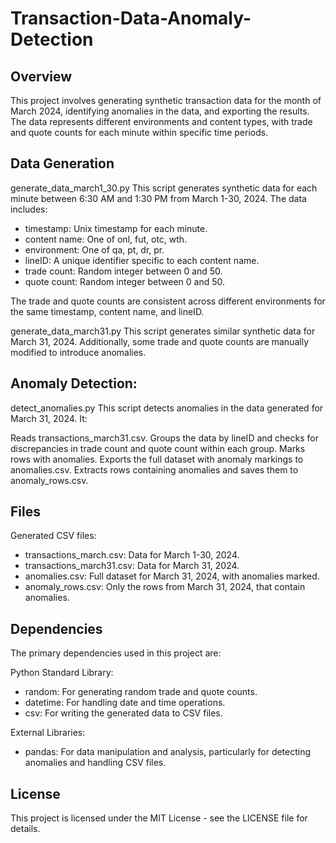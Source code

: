 # Transaction-Data-Anomaly-Detection

## Overview
This project involves generating synthetic transaction data for the month of March 2024, identifying anomalies in the data, and exporting the results. The data represents different environments and content types, with trade and quote counts for each minute within specific time periods.

## Data Generation

generate_data_march1_30.py
This script generates synthetic data for each minute between 6:30 AM and 1:30 PM from March 1-30, 2024. The data includes:

* timestamp: Unix timestamp for each minute.
* content name: One of onl, fut, otc, wth.
* environment: One of qa, pt, dr, pr.
* lineID: A unique identifier specific to each content name.
* trade count: Random integer between 0 and 50.
* quote count: Random integer between 0 and 50.
  
The trade and quote counts are consistent across different environments for the same timestamp, content name, and lineID.

generate_data_march31.py
This script generates similar synthetic data for March 31, 2024. Additionally, some trade and quote counts are manually modified to introduce anomalies.

## Anomaly Detection:

detect_anomalies.py
This script detects anomalies in the data generated for March 31, 2024. It:

Reads transactions_march31.csv.
Groups the data by lineID and checks for discrepancies in trade count and quote count within each group.
Marks rows with anomalies.
Exports the full dataset with anomaly markings to anomalies.csv.
Extracts rows containing anomalies and saves them to anomaly_rows.csv.

## Files

Generated CSV files:
* transactions_march.csv: Data for March 1-30, 2024.
* transactions_march31.csv: Data for March 31, 2024.
* anomalies.csv: Full dataset for March 31, 2024, with anomalies marked.
* anomaly_rows.csv: Only the rows from March 31, 2024, that contain anomalies.

## Dependencies

The primary dependencies used in this project are:

Python Standard Library:

* random: For generating random trade and quote counts.
* datetime: For handling date and time operations.
* csv: For writing the generated data to CSV files.

External Libraries:

* pandas: For data manipulation and analysis, particularly for detecting anomalies and handling CSV files.


## License
This project is licensed under the MIT License - see the LICENSE file for details.
